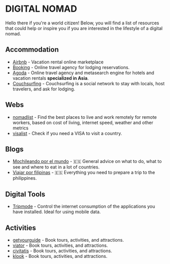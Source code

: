 # DIGITAL NOMAD 
Hello there if you're a world citizen!
Below, you will find a list of resources that could help or inspire you if you are interested in the lifestyle of a digital nomad.

## Accommodation
* [Airbnb](https://airbnb.com) - Vacation rental online marketplace
* [Booking](https://booking.com) - Online travel agency for lodging reservations.
* [Agoda](https://www.agoda.com) - Online travel agency and metasearch engine for hotels and vacation rentals  **specialized in Asia**.
* [Couchsurfing](https://www.couchsurfing.com) - Couchsurfing is a social network to stay with locals, host travelers, and ask for lodging.

## Webs
* [nomadlist](https://nomadlist.com/) - Find the best places to live and work remotely for remote workers, based on cost of living, internet speed, weather and other metrics
* [visalist](https://visalist.io/) - Check if you need a VISA to visit a country.

## Blogs
* [Mochileando por el mundo](http://mochileandoporelmundo.com/) - 🇪🇸  General advice on what to do, what to see and where to eat in a lot of countries.
* [Viajar por filipinas](https://www.viajarporfilipinas.com) - 🇪🇸  Everything you need to prepare a trip to the philippines.


## Digital Tools
* [Tripmode](https://www.tripmode.ch) - Control the internet consumption of the applications you have installed. Ideal for using mobile data.

## Activities
* [getyourguide](https://www.getyourguide.com/) - Book tours, activities, and attractions.
* [viator](https://www.viator.com/) - Book tours, activities, and attractions.
* [civitatis](https://www.civitatis.com/) - Book tours, activities, and attractions.
* [klook](https://www.klook.com/) - Book tours, activities, and attractions.
